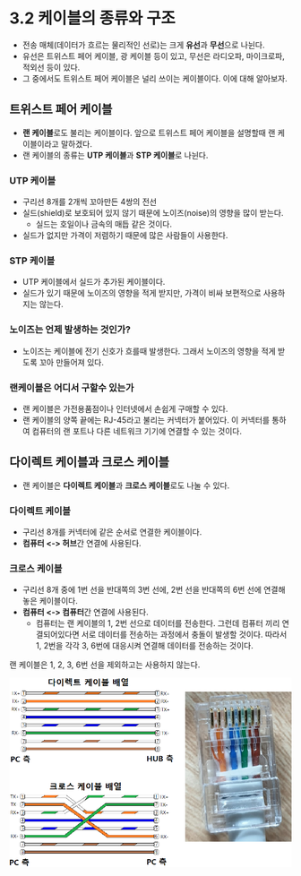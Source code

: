 # 3.2 케이블의 종류와 구조
- 전송 매체(데이터가 흐르는 물리적인 선로)는 크게 **유선**과 **무선**으로 나뉜다.
- 유선은 트위스트 페어 케이블, 광 케이블 등이 있고, 무선은 라디오파, 마이크로파, 적외선 등이 있다.
- 그 중에서도 트위스트 페어 케이블은 널리 쓰이는 케이블이다. 이에 대해 알아보자.

## 트위스트 페어 케이블
- **랜 케이블**로도 불리는 케이블이다. 앞으로 트위스트 페어 케이블을 설명할때 랜 케이블이라고 말하겠다.
- 랜 케이블의 종류는 **UTP 케이블**과 **STP 케이블**로 나뉜다.

### UTP 케이블
- 구리선 8개를 2개씩 꼬아만든 4쌍의 전선
- 실드(shield)로 보호되어 있지 않기 때문에 노이즈(noise)의 영향을 많이 받는다.
	- 실드는 호일이나 금속의 매듭 같은 것이다.
- 실드가 없지만 가격이 저렴하기 때문에 많은 사람들이 사용한다.

### STP 케이블
- UTP 케이블에서 실드가 추가된 케이블이다.
- 실드가 있기 때문에 노이즈의 영향을 적게 받지만, 가격이 비싸 보편적으로 사용하지는 않는다.

### 노이즈는 언제 발생하는 것인가?
- 노이즈는 케이블에 전기 신호가 흐를때 발생한다. 그래서 노이즈의 영향을 적게 받도록 꼬아 만들어져 있다.

### 랜케이블은 어디서 구할수 있는가
- 랜 케이블은 가전용품점이나 인터넷에서 손쉽게 구매할 수 있다.
- 랜 케이블의 양쪽 끝에는 RJ-45라고 불리는 커넥터가 붙어있다. 이 커넥터를 통하여 컴퓨터의 랜 포트나 다른 네트워크 기기에 연결할 수 있는 것이다.

## 다이렉트 케이블과 크로스 케이블
- 랜 케이블은 **다이렉트 케이블**과 **크로스 케이블**로도 나눌 수 있다.

### 다이렉트 케이블
- 구리선 8개를 커넥터에 같은 순서로 연결한 케이블이다.
- **컴퓨터 <-> 허브**간 연결에 사용된다.

### 크로스 케이블
- 구리선 8개 중에 1번 선을 반대쪽의 3번 선에, 2번 선을 반대쪽의 6번 선에 연결해놓은 케이블이다.
- **컴퓨터 <-> 컴퓨터**간 연결에 사용된다.
	- 컴퓨터는 랜 케이블의 1, 2번 선으로 데이터를 전송한다. 그런데 컴퓨터 끼리 연결되어있다면 서로 데이터를 전송하는 과정에서 충돌이 발생할 것이다. 따라서 1, 2번을 각각 3, 6번에 대응시켜 연결해 데이터를 전송하는 것이다.

랜 케이블은 1, 2, 3, 6번 선을 제외하고는 사용하지 않는다.

<img src="../images/다이렉트 케이블 크로스 케이블.png">



